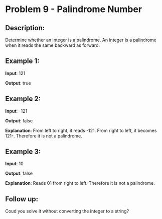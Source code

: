# Problem 9 - Palindrome Number

## Description:
Determine whether an integer is a palindrome. An integer is a palindrome when it reads the same backward as forward.

## Example 1:
**Input**: 121

**Output**: true

## Example 2:
**Input**: -121

**Output**: false

**Explanation**: From left to right, it reads -121. From right to left, it becomes 121-. Therefore it is not a palindrome.

## Example 3:
**Input**: 10

**Output**: false

**Explanation**: Reads 01 from right to left. Therefore it is not a palindrome.

## Follow up:
Coud you solve it without converting the integer to a string?